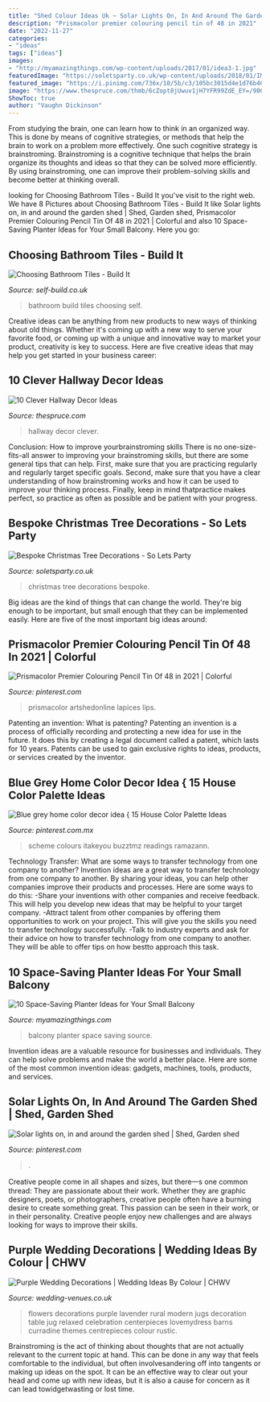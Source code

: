 ```yaml
---
title: "Shed Colour Ideas Uk ~ Solar Lights On, In And Around The Garden Shed"
description: "Prismacolor premier colouring pencil tin of 48 in 2021"
date: "2022-11-27"
categories:
- "ideas"
tags: ["ideas"]
images:
- "http://myamazingthings.com/wp-content/uploads/2017/01/idea3-1.jpg"
featuredImage: "https://soletsparty.co.uk/wp-content/uploads/2018/01/IMG_20181219_142457.jpg"
featured_image: "https://i.pinimg.com/736x/10/5b/c3/105bc3015d4e1d76b405ac90c8494db7.jpg"
image: "https://www.thespruce.com/thmb/6cZopt8jUwuv1jH7YFR99ZdE_EY=/900x1324/filters:fill(auto,1)/6_-_MyDomaine-5b4e4ecdc9e77c0037136067.jpg"
ShowToc: true
author: "Vaughn Dickinson"
---
```



From studying the brain, one can learn how to think in an organized way. This is done by means of cognitive strategies, or methods that help the brain to work on a problem more effectively. One such cognitive strategy is brainstroming. Brainstroming is a cognitive technique that helps the brain organize its thoughts and ideas so that they can be solved more efficiently. By using brainstroming, one can improve their problem-solving skills and become better at thinking overall.

	

		
looking for Choosing Bathroom Tiles - Build It you've visit to the right web. We have 8 Pictures about Choosing Bathroom Tiles - Build It like Solar lights on, in and around the garden shed | Shed, Garden shed, Prismacolor Premier Colouring Pencil Tin Of 48 in 2021 | Colorful and also 10 Space-Saving Planter Ideas for Your Small Balcony. Here you go:
		
    
## Choosing Bathroom Tiles - Build It

<img loading=lazy src="https://www.self-build.co.uk/wp-content/uploads/2018/06/DevonDevon-bathroom.jpg" onerror="this.onerror=null;this.src='https://tse1.mm.bing.net/th?id=OIP.NbJNNlLpmBcS8CH4y4CV0QHaKV&amp;pid=15.1';" alt="Choosing Bathroom Tiles - Build It">

_Source: self-build.co.uk_

>bathroom build tiles choosing self. 

	

Creative ideas can be anything from new products to new ways of thinking about old things. Whether it's coming up with a new way to serve your favorite food, or coming up with a unique and innovative way to market your product, creativity is key to success. Here are five creative ideas that may help you get started in your business career: 

    
## 10 Clever Hallway Decor Ideas

<img loading=lazy src="https://www.thespruce.com/thmb/6cZopt8jUwuv1jH7YFR99ZdE_EY=/900x1324/filters:fill(auto,1)/6_-_MyDomaine-5b4e4ecdc9e77c0037136067.jpg" onerror="this.onerror=null;this.src='https://tse2.mm.bing.net/th?id=OIP.tHOp9g3foIgB1Y-k1dGoGwHaK5&amp;pid=15.1';" alt="10 Clever Hallway Decor Ideas">

_Source: thespruce.com_

>hallway decor clever. 

	

Conclusion: How to improve yourbrainstroming skills
There is no one-size-fits-all answer to improving your brainstroming skills, but there are some general tips that can help. First, make sure that you are practicing regularly and regularly target specific goals. Second, make sure that you have a clear understanding of how brainstroming works and how it can be used to improve your thinking process. Finally, keep in mind thatpractice makes perfect, so practice as often as possible and be patient with your progress.

    
## Bespoke Christmas Tree Decorations - So Lets Party

<img loading=lazy src="https://soletsparty.co.uk/wp-content/uploads/2018/01/IMG_20181219_142457.jpg" onerror="this.onerror=null;this.src='https://tse1.mm.bing.net/th?id=OIP.TDASIREDQMluysiJ4YysOgHaJ4&amp;pid=15.1';" alt="Bespoke Christmas Tree Decorations - So Lets Party">

_Source: soletsparty.co.uk_

>christmas tree decorations bespoke. 

	

Big ideas are the kind of things that can change the world. They're big enough to be important, but small enough that they can be implemented easily. Here are five of the most important big ideas around: 

    
## Prismacolor Premier Colouring Pencil Tin Of 48 In 2021 | Colorful

<img loading=lazy src="https://i.pinimg.com/736x/10/5b/c3/105bc3015d4e1d76b405ac90c8494db7.jpg" onerror="this.onerror=null;this.src='https://tse1.mm.bing.net/th?id=OIP.3mkYMjeoy--dquhA43gqUQHaHa&amp;pid=15.1';" alt="Prismacolor Premier Colouring Pencil Tin Of 48 in 2021 | Colorful">

_Source: pinterest.com_

>prismacolor artshedonline lapices lips. 

	

Patenting an invention: What is patenting?
Patenting an invention is a process of officially recording and protecting a new idea for use in the future. It does this by creating a legal document called a patent, which lasts for 10 years. Patents can be used to gain exclusive rights to ideas, products, or services created by the inventor.

    
## Blue Grey Home Color Decor Idea { 15 House Color Palette Ideas

<img loading=lazy src="https://i.pinimg.com/736x/ee/aa/c8/eeaac85e11f757bb3dcfb3797d8ba283.jpg" onerror="this.onerror=null;this.src='https://tse3.mm.bing.net/th?id=OIP.GlHp1LZ8POGIhS-5qNkMCwHaNF&amp;pid=15.1';" alt="Blue grey home color decor idea { 15 House Color Palette Ideas">

_Source: pinterest.com.mx_

>scheme colours itakeyou buzztmz readings ramazann. 

	

Technology Transfer: What are some ways to transfer technology from one company to another?
Invention ideas are a great way to transfer technology from one company to another. By sharing your ideas, you can help other companies improve their products and processes. Here are some ways to do this: 
-Share your inventions with other companies and receive feedback. This will help you develop new ideas that may be helpful to your target company.
-Attract talent from other companies by offering them opportunities to work on your project. This will give you the skills you need to transfer technology successfully.
-Talk to industry experts and ask for their advice on how to transfer technology from one company to another. They will be able to offer tips on how bestto approach this task.

    
## 10 Space-Saving Planter Ideas For Your Small Balcony

<img loading=lazy src="http://myamazingthings.com/wp-content/uploads/2017/01/idea3-1.jpg" onerror="this.onerror=null;this.src='https://tse4.mm.bing.net/th?id=OIP.V18mttBz5czfVT3KY_9nHQHaJ4&amp;pid=15.1';" alt="10 Space-Saving Planter Ideas for Your Small Balcony">

_Source: myamazingthings.com_

>balcony planter space saving source. 

	

Invention ideas are a valuable resource for businesses and individuals. They can help solve problems and make the world a better place. Here are some of the most common invention ideas: gadgets, machines, tools, products, and services.

    
## Solar Lights On, In And Around The Garden Shed | Shed, Garden Shed

<img loading=lazy src="https://i.pinimg.com/736x/7e/be/14/7ebe14450ba3e92021393d1627e0f12a.jpg" onerror="this.onerror=null;this.src='https://tse2.mm.bing.net/th?id=OIP.2ESLCcWAmvXmPo9ld794cwHaJ3&amp;pid=15.1';" alt="Solar lights on, in and around the garden shed | Shed, Garden shed">

_Source: pinterest.com_

>. 

	

Creative people come in all shapes and sizes, but there一s one common thread: They are passionate about their work. Whether they are graphic designers, poets, or photographers, creative people often have a burning desire to create something great. This passion can be seen in their work, or in their personality. Creative people enjoy new challenges and are always looking for ways to improve their skills.

    
## Purple Wedding Decorations | Wedding Ideas By Colour | CHWV

<img loading=lazy src="https://www.wedding-venues.co.uk/sites/default/files/16-purple-wedding-decorations-purple-flowers-runner-curradine-barns.jpg" onerror="this.onerror=null;this.src='https://tse1.mm.bing.net/th?id=OIP.qBXpBVAK2XPgLbp6eTrFVgHaLH&amp;pid=15.1';" alt="Purple Wedding Decorations | Wedding Ideas By Colour | CHWV">

_Source: wedding-venues.co.uk_

>flowers decorations purple lavender rural modern jugs decoration table jug relaxed celebration centerpieces lovemydress barns curradine themes centrepieces colour rustic. 

	

Brainstroming is the act of thinking about thoughts that are not actually relevant to the current topic at hand. This can be done in any way that feels comfortable to the individual, but often involvesandering off into tangents or making up ideas on the spot. It can be an effective way to clear out your head and come up with new ideas, but it is also a cause for concern as it can lead towidgetwasting or lost time.

